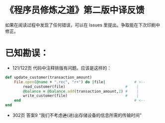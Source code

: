 《程序员修炼之道》第二版中译反馈
======

如果在阅读过程中发现了任何错误，可以在 Issues 里提出。争取能在下次印刷中修正。

已知勘误：
========

* 121/122页 代码中注释排版有问题。应该是这样的：
```ruby
def update_customer(transaction_amount)
	File.open(@name + ".rec", "r+") do |file|             # >--
		read_customer(file)                           #    |
		@balance = @balance.add(transaction_amount,2) #    |
		write_customer(file)                          #    |
	end                                                   # <--
end
```
* 302页 答案9 “我们不考虑~~迸~~(进)出存储设备的信息所需的传输时间”
